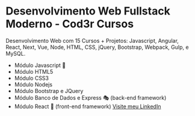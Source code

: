 # Desenvolvimento Web Fullstack Moderno - Cod3r Cursos
Desenvolvimento Web com 15 Cursos + Projetos: Javascript, Angular, React, Next, Vue, Node, HTML, CSS, jQuery, Bootstrap, Webpack, Gulp, e MySQL.

-   Módulo Javascript 🦾
-   Módulo HTML5
-   Módulo CSS3
-   Módulo Nodejs
-   Módulo Bootstrap e JQuery
-   Módulo Banco de Dados e Express 🎭 (back-end framework)
-   Módulo React 🎨 (front-end framework)
[Visite meu LinkedIn](https://www.linkedin.com/in/matheus-takasaki-antunes/)
